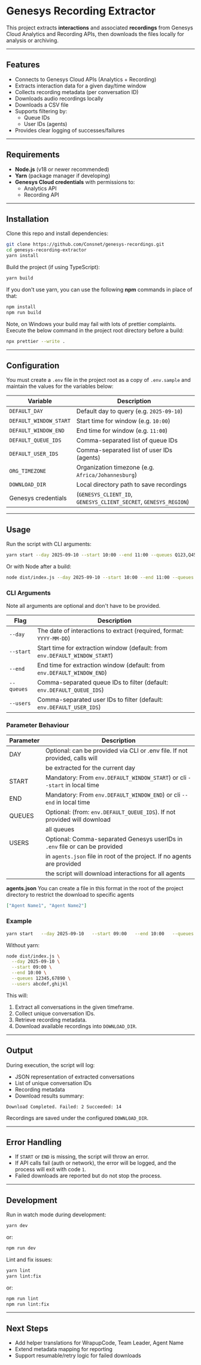 # Genesys Recording Extractor

This project extracts **interactions** and associated **recordings** from Genesys Cloud Analytics and Recording APIs, then downloads the files locally for analysis or archiving.

---

## Features

- Connects to Genesys Cloud APIs (Analytics + Recording)
- Extracts interaction data for a given day/time window
- Collects recording metadata (per conversation ID)
- Downloads audio recordings locally
- Downloads a CSV file
- Supports filtering by:
  - Queue IDs
  - User IDs (agents)
- Provides clear logging of successes/failures

---

## Requirements

- **Node.js** (v18 or newer recommended)
- **Yarn** (package manager if developing)
- **Genesys Cloud credentials** with permissions to:
  - Analytics API
  - Recording API

---

## Installation

Clone this repo and install dependencies:

```bash
git clone https://github.com/Consnet/genesys-recordings.git
cd genesys-recording-extractor
yarn install
```

Build the project (if using TypeScript):

```bash
yarn build
```

If you don't use yarn, you can use the following **npm** commands in place of that:

```bash
npm install
npm run build
```

Note, on Windows your build may fail with lots of prettier complaints. Execute the below command in the project root directory before a build:

```bash
npx prettier --write .
```

---

## Configuration

You must create a `.env` file in the project root as a copy of `.env.sample` and maintain the values for the variables below:

| Variable               | Description                                                      |
| ---------------------- | ---------------------------------------------------------------- |
| `DEFAULT_DAY`          | Default day to query (e.g. `2025-09-10`)                         |
| `DEFAULT_WINDOW_START` | Start time for window (e.g. `10:00`)                             |
| `DEFAULT_WINDOW_END`   | End time for window (e.g. `11:00`)                               |
| `DEFAULT_QUEUE_IDS`    | Comma-separated list of queue IDs                                |
| `DEFAULT_USER_IDS`     | Comma-separated list of user IDs (agents)                        |
| `ORG_TIMEZONE`         | Organization timezone (e.g. `Africa/Johannesburg`)               |
| `DOWNLOAD_DIR`         | Local directory path to save recordings                          |
| Genesys credentials    | (`GENESYS_CLIENT_ID`, `GENESYS_CLIENT_SECRET`, `GENESYS_REGION`) |

---

## Usage

Run the script with CLI arguments:

```bash
yarn start --day 2025-09-10 --start 10:00 --end 11:00 --queues Q123,Q456 --users U123,U456
```

Or with Node after a build:

```bash
node dist/index.js --day 2025-09-10 --start 10:00 --end 11:00 --queues Q123,Q456 --users U123,U456
```

### CLI Arguments

Note all arguments are optional and don't have to be provided.

| Flag       | Description                                                                 |
| ---------- | --------------------------------------------------------------------------- |
| `--day`    | The date of interactions to extract (required, format: `YYYY-MM-DD`)        |
| `--start`  | Start time for extraction window (default: from `env.DEFAULT_WINDOW_START`) |
| `--end`    | End time for extraction window (default: from `env.DEFAULT_WINDOW_END`)     |
| `--queues` | Comma-separated queue IDs to filter (default: `env.DEFAULT_QUEUE_IDS`)      |
| `--users`  | Comma-separated user IDs to filter (default: `env.DEFAULT_USER_IDS`)        |

### Parameter Behaviour

| Parameter | Description                                                                 |
| --------- | --------------------------------------------------------------------------- |
| DAY       | Optional: can be provided via CLI or .env file. If not provided, calls will |
|           | be extracted for the current day                                            |
| START     | Mandatory: From `env.DEFAULT_WINDOW_START`) or cli `--start` in local time  |
| END       | Mandatory: From `env.DEFAULT_WINDOW_END`) or cli `--end` in local time      |
| QUEUES    | Optional: (from: `env.DEFAULT_QUEUE_IDS`). If not provided will download    |
|           | all queues                                                                  |
| USERS     | Optional: Comma-separated Genesys userIDs in `.env` file or can be provided |
|           | in `agents.json` file in root of the project. If no agents are provided     |
|           | the script will download interactions for all agents                        |

**agents.json**
You can create a file in this format in the root of the project directory to restrict the download to specific agents

```json
["Agent Name1", "Agent Name2"]
```

### Example

```bash
yarn start   --day 2025-09-10   --start 09:00   --end 10:00   --queues 12345,67890   --users abcdef,ghijkl
```

Without yarn:

```bash
node dist/index.js \
  --day 2025-09-10 \
  --start 09:00 \
  --end 10:00 \
  --queues 12345,67890 \
  --users abcdef,ghijkl
```

This will:

1. Extract all conversations in the given timeframe.
2. Collect unique conversation IDs.
3. Retrieve recording metadata.
4. Download available recordings into `DOWNLOAD_DIR`.

---

## Output

During execution, the script will log:

- JSON representation of extracted conversations
- List of unique conversation IDs
- Recording metadata
- Download results summary:

```
Download Completed. Failed: 2 Succeeded: 14
```

Recordings are saved under the configured `DOWNLOAD_DIR`.

---

## Error Handling

- If `START` or `END` is missing, the script will throw an error.
- If API calls fail (auth or network), the error will be logged, and the process will exit with code `1`.
- Failed downloads are reported but do not stop the process.

---

## Development

Run in watch mode during development:

```bash
yarn dev
```

or:

```bash
npm run dev
```

Lint and fix issues:

```bash
yarn lint
yarn lint:fix
```

or:

```bash
npm run lint
npm run lint:fix
```

---

## Next Steps

- Add helper translations for WrapupCode, Team Leader, Agent Name
- Extend metadata mapping for reporting
- Support resumable/retry logic for failed downloads
